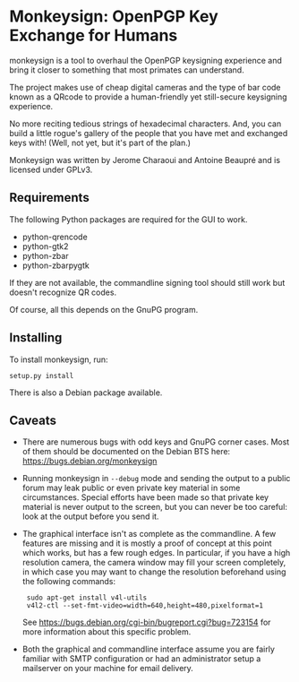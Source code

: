 Monkeysign: OpenPGP Key Exchange for Humans
===========================================

monkeysign is a tool to overhaul the OpenPGP keysigning experience and
bring it closer to something that most primates can understand.

The project makes use of cheap digital cameras and the type of bar
code known as a QRcode to provide a human-friendly yet still-secure
keysigning experience.

No more reciting tedious strings of hexadecimal characters.  And, you
can build a little rogue's gallery of the people that you have met and
exchanged keys with! (Well, not yet, but it's part of the plan.)

Monkeysign was written by Jerome Charaoui and Antoine Beaupré and is
licensed under GPLv3.

Requirements
------------

The following Python packages are required for the GUI to work.

 * python-qrencode
 * python-gtk2
 * python-zbar
 * python-zbarpygtk

If they are not available, the commandline signing tool should still
work but doesn't recognize QR codes.

Of course, all this depends on the GnuPG program.

Installing
----------

To install monkeysign, run:

    setup.py install

There is also a Debian package available.

Caveats
-------

 * There are numerous bugs with odd keys and GnuPG corner cases. Most
   of them should be documented on the Debian BTS here:
   https://bugs.debian.org/monkeysign

 * Running monkeysign in `--debug` mode and sending the output to a
   public forum may leak public or even private key material in some
   circumstances. Special efforts have been made so that private key
   material is never output to the screen, but you can never be too
   careful: look at the output before you send it.

 * The graphical interface isn't as complete as the commandline. A few
   features are missing and it is mostly a proof of concept at this
   point which works, but has a few rough edges. In particular, if you
   have a high resolution camera, the camera window may fill your
   screen completely, in which case you may want to change the
   resolution beforehand using the following commands:

        sudo apt-get install v4l-utils
        v4l2-ctl --set-fmt-video=width=640,height=480,pixelformat=1

   See https://bugs.debian.org/cgi-bin/bugreport.cgi?bug=723154 for
   more information about this specific problem.

 * Both the graphical and commandline interface assume you are fairly
   familiar with SMTP configuration or had an administrator setup a
   mailserver on your machine for email delivery.
